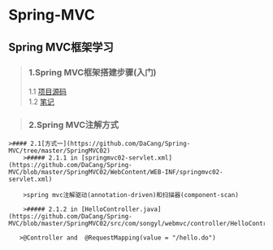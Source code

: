 # Spring-MVC

## Spring MVC框架学习

 >### 1.Spring MVC框架搭建步骤(入门)
   >1.1 [项目源码](https://github.com/DaCang/Spring-MVC/tree/master/msMVC01)<br/>
   >1.2 [笔记](https://github.com/DaCang/Spring-MVC/blob/master/note/NOTE01.md)

 >### 2.Spring MVC注解方式
    >#### 2.1[方式一](https://github.com/DaCang/Spring-MVC/tree/master/SpringMVC02)
        >##### 2.1.1 in [springmvc02-servlet.xml](https://github.com/DaCang/Spring-MVC/blob/master/SpringMVC02/WebContent/WEB-INF/springmvc02-servlet.xml) 

        >spring mvc注解驱动(annotation-driven)和扫描器(component-scan) 

        >##### 2.1.2 in [HelloController.java](https://github.com/DaCang/Spring-MVC/blob/master/SpringMVC02/src/com/songyl/webmvc/controller/HelloController.java)

       >@Controller and  @RequestMapping(value = "/hello.do")
     
   
